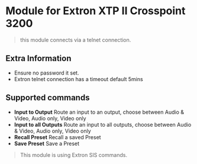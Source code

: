 # Module for Extron XTP II Crosspoint 3200

> this module connects via a telnet connection.

## Extra Information

* Ensure no password it set.
* Extron telnet connection has a timeout default 5mins

## Supported commands

* **Input to Output** Route an input to an output, choose between Audio & Video, Audio only, Video only
* **Input to all Outputs** Route an input to all outputs, choose between Audio & Video, Audio only, Video only
* **Recall Preset** Recall a saved Preset
* **Save Preset** Save a Preset

> This module is using Extron SIS commands.
